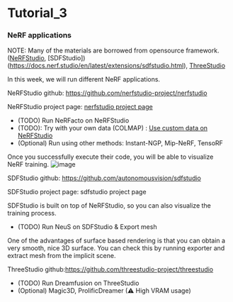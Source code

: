 # Tutorial_3
### NeRF applications
NOTE: Many of the materials are borrowed from opensource framework. ([NeRFStudio](https://docs.nerf.studio/en/latest/), [SDFStudio])(https://docs.nerf.studio/en/latest/extensions/sdfstudio.html), [ThreeStudio](https://github.com/threestudio-project/threestudio)

In this week, we will run different NeRF applications. 

NeRFStudio github: https://github.com/nerfstudio-project/nerfstudio

NeRFStudio project page: [nerfstudio project page](https://docs.nerf.studio/en/latest/index.html)
- (TODO) Run NeRFacto on NeRFStudio
- (TODO): Try with your own data (COLMAP) : [Use custom data on NeRFStudio](https://docs.nerf.studio/en/latest/quickstart/custom_dataset.html)
- (Optional) Run using other methods: Instant-NGP, Mip-NeRF, TensoRF

Once you successfully execute their code, you will be able to visualize NeRF training.
![image](https://github.com/KAIST-Geometric-AI-Group/Tutorial_3/assets/58447982/f46e7aa2-71d5-43f7-944f-ca155d0f4e5d)



SDFStudio github: https://github.com/autonomousvision/sdfstudio

SDFStudio project page: sdfstudio project page

SDFStudio is built on top of NeRFStudio, so you can also visualize the training process.

- (TODO) Run NeuS on SDFStudio & Export mesh

One of the advantages of surface based rendering is that you can obtain a very smooth, nice 3D surface. You can check this by running exporter and extract mesh from the implicit scene.


ThreeStudio github:https://github.com/threestudio-project/threestudio

- (TODO) Run Dreamfusion on ThreeStudio
- (Optional) Magic3D, ProlificDreamer (⚠ High VRAM usage)
